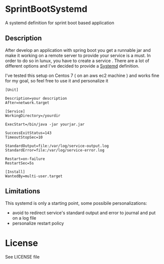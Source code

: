 # SprintBootSystemd

A systemd definition for sprint boot based application

## Description

After develop an application with spring boot you get a runnable jar and make it working on a remote server to provide your service is a must. In order to do so in lunux, you have to create a service . There are a lot of different options and I've decided to provide a [Systemd](https://en.wikipedia.org/wiki/Systemd) definition.

I've tested this setup on Centos 7 ( on an aws ec2 machine ) and works fine for my goal, so feel free to use it and personalize it


	[Unit]

	Description=your description
	After=network.target

	[Service]
	WorkingDirectory=/yourdir

	ExecStart=/bin/java -jar yourjar.jar

	SuccessExitStatus=143
	TimeoutStopSec=10

	StandardOutput=file:/var/log/service-output.log
	StandardError=file:/var/log/service-error.log

	Restart=on-failure
	RestartSec=5s

	[Install]
	WantedBy=multi-user.target

## Limitations

This systemd is only a starting point, some possibile personalizations:

- avoid to redirect service's standard output and error to journal and put on a log file
- personalize restart policy

# License

See LICENSE file


